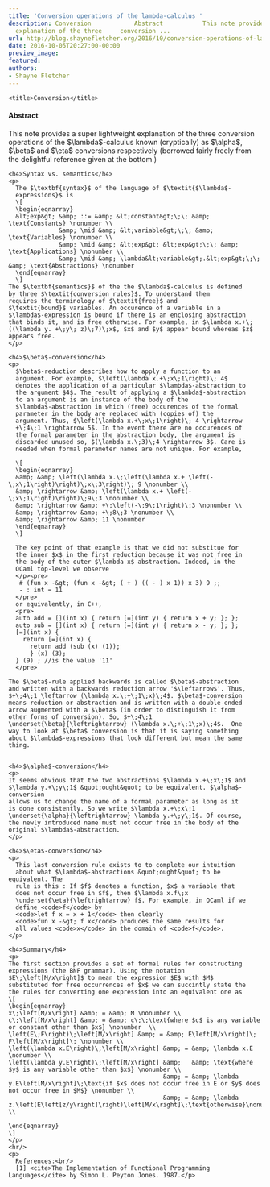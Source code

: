 ```yaml
---
title: 'Conversion operations of the lambda-calculus '
description: Conversion            Abstract           This note provides a super lightweight
  explanation of the three     conversion ...
url: http://blog.shaynefletcher.org/2016/10/conversion-operations-of-lambda-calculus.html
date: 2016-10-05T20:27:00-00:00
preview_image:
featured:
authors:
- Shayne Fletcher
---
```



<html>
  <head>
     
    
    <title>Conversion</title>
  </head>
  <body>
    <h4>Abstract</h4>
    <p>
    This note provides a super lightweight explanation of the three
    conversion operations of the $\lambda$-calculus known
    (cryptically) as $\alpha$, $\beta$ and $\eta$ conversions
    respectively (borrowed fairly freely from the delightful reference
    given at the bottom.)
    </p>

    <h4>Syntax vs. semantics</h4>
    <p>
      The $\textbf{syntax}$ of the language of $\textit{$\lambda$-
      expressions}$ is
      \[
      \begin{eqnarray}
      &lt;exp&gt; &amp; ::= &amp; &lt;constant&gt;\;\; &amp; \text{Constants} \nonumber \\
                  &amp; \mid &amp; &lt;variable&gt;\;\; &amp; \text{Variables} \nonumber \\
                  &amp; \mid &amp; &lt;exp&gt; &lt;exp&gt;\;\; &amp; \text{Applications} \nonumber \\
                  &amp; \mid &amp; \lambda&lt;variable&gt;.&lt;exp&gt;\;\; &amp; \text{Abstractions} \nonumber
      \end{eqnarray}
      \]
    The $\textbf{semantics}$ of the the $\lambda$-calculus is defined
    by three $\textit{conversion rules}$. To understand them 
    requires the terminology of $\textit{free}$ and
    $\textit{bound}$ variables. An occurence of a variable in a
    $\lambda$-expression is bound if there is an enclosing abstraction
    that binds it, and is free otherwise. For example, in $\lambda x.+\;
    ((\lambda y. +\;y\; z)\;7)\;x$, $x$ and $y$ appear bound whereas $z$
    appears free.
    </p>

    <h4>$\beta$-conversion</h4>
    <p>
      $\beta$-reduction describes how to apply a function to an
      argument. For example, $\left(\lambda x.+\;x\;1\right)\; 4$
      denotes the application of a particular $\lambda$-abstraction to
      the argument $4$. The result of applying a $\lambda$-abstraction
      to an argument is an instance of the body of the
      $\lambda$-abstraction in which (free) occurences of the formal
      parameter in the body are replaced with (copies of) the
      argument. Thus, $\left(\lambda x.+\;x\;1\right)\; 4 \rightarrow
      +\;4\;1 \rightarrow 5$. In the event there are no occurences of
      the formal parameter in the abstraction body, the argument is
      discarded unused so, $(\lambda x.\;3)\;4 \rightarrow 3$. Care is
      needed when formal parameter names are not unique. For example,

      \[
      \begin{eqnarray}
      &amp; &amp; \left(\lambda x.\;\left(\lambda x.+ \left(-\;x\;1\right)\right)\;x\;3\right)\; 9 \nonumber \\
      &amp; \rightarrow &amp; \left(\lambda x.+ \left(-\;x\;1\right)\right)\;9\;3 \nonumber \\
      &amp; \rightarrow &amp; +\;\left(-\;9\;1\right)\;3 \nonumber \\
      &amp; \rightarrow &amp; +\;8\;3 \nonumber \\
      &amp; \rightarrow &amp; 11 \nonumber
      \end{eqnarray}
      \]

      The key point of that example is that we did not substitue for
      the inner $x$ in the first reduction because it was not free in
      the body of the outer $\lambda x$ abstraction. Indeed, in the
      OCaml top-level we observe
      </p><pre>
       # (fun x -&gt; (fun x -&gt; ( + ) (( - ) x 1)) x 3) 9 ;;
       - : int = 11
      </pre>
      or equivalently, in C++,
      <pre>
      auto add = [](int x) { return [=](int y) { return x + y; }; };
      auto sub = [](int x) { return [=](int y) { return x - y; }; };
      [=](int x) { 
        return [=](int x) {
          return add (sub (x) (1)); 
          } (x) (3); 
      } (9) ; //is the value '11'
      </pre>

    The $\beta$-rule applied backwards is called $\beta$-abstraction
    and written with a backwards reduction arrow '$\leftarrow$'. Thus,
    $+\;4\;1 \leftarrow (\lambda x.\;+\;1\;x)\;4$. $\beta$-conversion
    means reduction or abstraction and is written with a double-ended
    arrow augmented with a $\beta$ (in order to distinguish it from
    other forms of conversion). So, $+\;4\;1
    \underset{\beta}{\leftrightarrow} (\lambda x.\;+\;1\;x)\;4$.  One
    way to look at $\beta$ conversion is that it is saying something
    about $\lambda$-expressions that look different but mean the same
    thing.
    

    <h4>$\alpha$-conversion</h4>
    <p>
    It seems obvious that the two abstractions $\lambda x.+\;x\;1$ and
    $\lambda y.+\;y\;1$ &quot;ought&quot; to be equivalent. $\alpha$-conversion
    allows us to change the name of a formal parameter as long as it
    is done consistently. So we write $\lambda x.+\;x\;1
    \underset{\alpha}{\leftrightarrow} \lambda y.+\;y\;1$. Of course,
    the newly introduced name must not occur free in the body of the
    original $\lambda$-abstraction.
    </p>

    <h4>$\eta$-conversion</h4>
    <p>
      This last conversion rule exists to to complete our intuition
      about what $\lambda$-abstractions &quot;ought&quot; to be equivalent. The
      rule is this : If $f$ denotes a function, $x$ a variable that
      does not occur free in $f$, then $\lambda x.f\;x
      \underset{\eta}{\leftrightarrow} f$. For example, in OCaml if we
      define <code>f</code> by
      <code>let f x = x + 1</code> then clearly 
      <code>fun x -&gt; f x</code> produces the same results for
      all values <code>x</code> in the domain of <code>f</code>.
    </p>

    <h4>Summary</h4>
    <p>
    The first section provides a set of formal rules for constructing
    expressions (the BNF grammar). Using the notation
    $E\;\left[M/x\right]$ to mean the expression $E$ with $M$
    substituted for free occurrences of $x$ we can succintly state the
    the rules for converting one expression into an equivalent one as
    \[
    \begin{eqnarray}
    x\;\left[M/x\right] &amp; = &amp; M \nonumber \\
    c\;\left[M/x\right] &amp; = &amp; c\;\;\text{where $c$ is any variable or constant other than $x$} \nonumber  \\
    \left(E\;F\right)\;\left[M/x\right] &amp; = &amp; E\left[M/x\right]\; F\left[M/x\right]\; \nonumber \\
    \left(\lambda x.E\right)\;\left[M/x\right] &amp; = &amp; \lambda x.E \nonumber \\
    \left(\lambda y.E\right)\;\left[M/x\right] &amp;   &amp; \text{where $y$ is any variable other than $x$} \nonumber \\
                                               &amp; = &amp; \lambda y.E\left[M/x\right]\;\text{if $x$ does not occur free in E or $y$ does not occur free in $M$} \nonumber \\
                                               &amp; = &amp; \lambda z.\left(E\left[z/y\right]\right)\left[M/x\right]\;\text{otherwise}\nonumber \\

    \end{eqnarray}
    \]
    </p>
    <hr/>
    <p>
      References:<br/>
      [1] <cite>The Implementation of Functional Programming Languages</cite> by Simon L. Peyton Jones. 1987.</p>
    
  </body>
</html>

